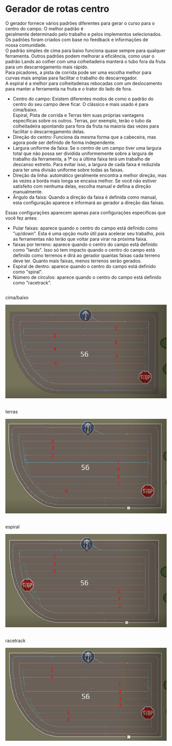 # Gerador de rotas centro

  
O gerador fornece vários padrões diferentes para gerar o curso para o centro do campo. O melhor padrão é  
geralmente determinado pelo trabalho e pelos implementos selecionados. Os padrões foram criados com base no feedback e informações de  
nossa comunidade.  
O padrão simples de cima para baixo funciona quase sempre para qualquer ferramenta. Outros padrões podem melhorar a eficiência, como usar o  
padrão Lands ao colher com uma colheitadeira manterá o tubo fora da fruta para um descarregamento mais rápido.  
Para picadores, a pista de corrida pode ser uma escolha melhor para curvas mais amplas para facilitar o trabalho do descarregador.  
A espiral é a melhor para colheitadeiras rebocadas com um deslocamento para manter a ferramenta na fruta e o trator do lado de fora.  


  
- Centro do campo: Existem diferentes modos de como o padrão do centro do seu campo deve ficar. O clássico e mais usado é para cima/baixo.  
Espiral, Pista de corrida e Terras têm suas próprias vantagens específicas sobre os outros. Terras, por exemplo, terão o tubo da colheitadeira apontando para fora da fruta na maioria das vezes para facilitar o descarregamento delas.  
- Direção do centro: Funciona da mesma forma que a cabeceira, mas agora pode ser definido de forma independente.  
- Largura uniforme da faixa: Se o centro de um campo tiver uma largura total que não possa ser dividida uniformemente sobre a largura de trabalho da ferramenta, a 1ª ou a última faixa terá um trabalho de descanso estreito. Para evitar isso, a largura de cada faixa é reduzida para ter uma divisão uniforme sobre todas as faixas.  
- Direção da linha: automático geralmente encontra a melhor direção, mas às vezes a borda mais longa se encaixa melhor. Se você não estiver satisfeito com nenhuma delas, escolha manual e defina a direção manualmente.  
- Ângulo da faixa: Quando a direção da faixa é definida como manual, esta configuração aparece e informará ao gerador a direção das faixas.  
        
Essas configurações aparecem apenas para configurações específicas que você fez antes:  
- Pular faixas: aparece quando o centro do campo está definido como "up/down". Esta é uma opção muito útil para acelerar seu trabalho, pois as ferramentas não terão que voltar para virar na próxima faixa.  
- faixas por terreno: aparece quando o centro do campo está definido como "lands". Isso só tem impacto quando o centro do campo está definido como terrenos e dirá ao gerador quantas faixas cada terreno deve ter. Quanto mais faixas, menos terrenos serão gerados.  
- Espiral de dentro: aparece quando o centro do campo está definido como "spiral".  
- Número de círculos: aparece quando o centro do campo está definido como "racetrack".  


## 
cima/baixo


![Image](../assets/images/updown_0_0_1024_591.png)

## 
terras


![Image](../assets/images/lands_0_0_1024_599.png)

## 
espiral


![Image](../assets/images/spiral_0_0_1024_590.png)

## 
racetrack


![Image](../assets/images/racetrack_0_0_1024_589.png)

